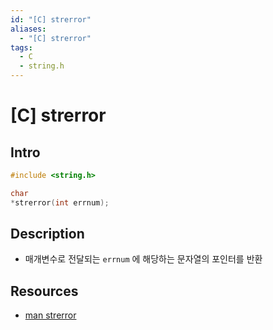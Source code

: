 ```yaml
---
id: "[C] strerror"
aliases:
  - "[C] strerror"
tags:
  - C
  - string.h
---
```


# [C] strerror

## Intro

```C
#include <string.h>

char
*strerror(int errnum);
```

## Description

- 매개변수로 전달되는 `errnum` 에 해당하는 문자열의 포인터를 반환


## Resources

- [man strerror]()

